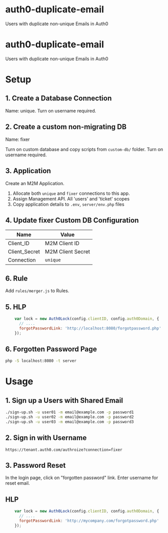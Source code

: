 # auth0-duplicate-email
Users with duplicate non-unique Emails in Auth0

# auth0-duplicate-email
Users with duplicate non-unique Emails in Auth0

# Setup

## 1. Create a Database Connection
Name: unique. Turn on username required.

## 2. Create a custom non-migrating DB
Name: fixer

Turn on custom database and copy scripts from `custom-db/` folder. Turn on username required.

## 3. Application
Create an M2M Application.

1. Allocate both `unique` and `fixer` connections to this app.
2. Assign Management API. All 'users' and 'ticket' scopes
3. Copy application details to `.env`, `server/env.php` files

## 4. Update fixer Custom DB Configuration

| Name | Value |
| ----- | ----- |
| Client_ID | M2M Client ID |
| Client_Secret | M2M Client Secret |
| Connection | `unique` |

## 6. Rule
Add `rules/merger.js` to Rules.

## 5. HLP

```js
    var lock = new Auth0Lock(config.clientID, config.auth0Domain, {
      // ....
      forgotPasswordLink: 'http://localhost:8080/forgotpassword.php'
    });
```
## 6. Forgotten Password Page

```bash
php -S localhost:8080 -t server
```

# Usage

## 1. Sign up a Users with Shared Email
```bash
./sign-up.sh -u user01 -m email@example.com -p password1
./sign-up.sh -u user02 -m email@example.com -p password2
./sign-up.sh -u user03 -m email@example.com -p password3
```

## 2. Sign in with Username
```
https://tenant.auth0.com/authroize?connection=fixer
```

## 3. Password Reset
In the login page, click on "forgotten password" link. Enter username for reset email.

## HLP

```js
    var lock = new Auth0Lock(config.clientID, config.auth0Domain, {
      // ....
      forgotPasswordLink: 'http://mycompany.com/forgotpassword.php'
    });
```
